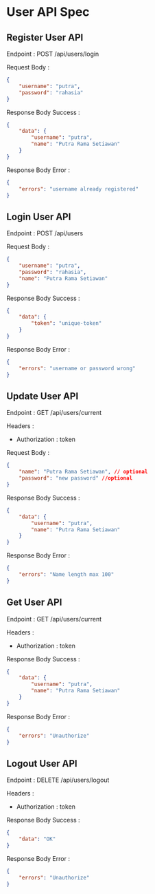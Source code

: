 # User API Spec

## Register User API

Endpoint : POST /api/users/login

Request Body :

```json
{
    "username": "putra",
    "password": "rahasia"
}
```

Response Body Success :

```json
{
    "data": {
        "username": "putra",
        "name": "Putra Rama Setiawan"
    }
}
```

Response Body Error :

```json
{
    "errors": "username already registered"
}
```

## Login User API

Endpoint : POST /api/users

Request Body :

```json
{
    "username": "putra",
    "password": "rahasia",
    "name": "Putra Rama Setiawan"
}
```

Response Body Success :

```json
{
    "data": {
        "token": "unique-token"
    }
}
```

Response Body Error :

```json
{
    "errors": "username or password wrong"
}
```

## Update User API

Endpoint : GET /api/users/current

Headers :

-   Authorization : token

Request Body :

```json
{
    "name": "Putra Rama Setiawan", // optional
    "password": "new password" //optional
}
```

Response Body Success :

```json
{
    "data": {
        "username": "putra",
        "name": "Putra Rama Setiawan"
    }
}
```

Response Body Error :

```json
{
    "errors": "Name length max 100"
}
```

## Get User API

Endpoint : GET /api/users/current

Headers :

-   Authorization : token

Response Body Success :

```json
{
    "data": {
        "username": "putra",
        "name": "Putra Rama Setiawan"
    }
}
```

Response Body Error :

```json
{
    "errors": "Unauthorize"
}
```

## Logout User API

Endpoint : DELETE /api/users/logout

Headers :

-   Authorization : token

Response Body Success :

```json
{
    "data": "OK"
}
```

Response Body Error :

```json
{
    "errors": "Unauthorize"
}
```
